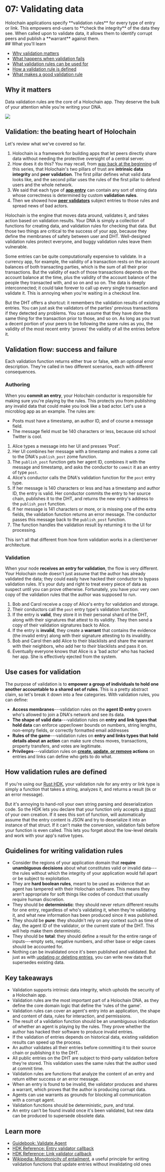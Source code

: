 # 07: Validating data

<div class="coreconcepts-intro" markdown="1">
Holochain applications specify **validation rules** for every type of entry or link. This empowers end-users to **check the integrity** of the data they see. When called upon to validate data, it allows them to identify corrupt peers and publish a **warrant** against them.
</div>

<div class="coreconcepts-orientation" markdown="1">
## What you'll learn

* [Why validation matters](#validation-the-beating-heart-of-holochain)
* [What happens when validation fails](#validation-flow-success-and-failure)
* [What validation rules can be used for](#use-cases-for-validation)
* [How a validation rule is defined](#how-validation-rules-are-defined)
* [What makes a good validation rule](#guidelines-for-writing-validation-rules)

## Why it matters

Data validation rules are the core of a Holochain app. They deserve the bulk of your attention while you're writing your DNA.
</div>

![](https://i.imgur.com/4iiJiZn.jpg)

## Validation: the beating heart of Holochain

Let's review what we've covered so far.

1. Holochain is a framework for building apps that let peers directly share data without needing the protective oversight of a central server.
2. How does it do this? You may recall, from [way back at the beginning](../1_the_basics) of this series, that Holochain's two pillars of trust are **intrinsic data integrity** and **peer validation**. The first pillar defines what valid data looks like, and the second pillar uses the rules of the first pillar to defend users and the whole network.
3. We said that each type of [**app entry**](../3_private_data#source-chain-your-own-data-store) can contain any sort of string data whose correctness is determined by custom **validation rules**.
4. Then we showed how [**peer validators**](../4_public_data_on_the_DHT#a-cloud-of-witnesses) subject entries to those rules and spread news of bad actors.

Holochain is the engine that moves data around, validates it, and takes action based on validation results. Your DNA is simply a collection of functions for creating data, and validation rules for checking that data. But those two things are critical to the success of your app, because they define the membranes of safety between user and DHT. Well-designed validation rules protect everyone, and buggy validation rules leave them vulnerable.

Some entries can be quite computationally expensive to validate. In a currency app, for example, the validity of a transaction rests on the account balances of both transacting parties, which is the sum of all their prior transactions. But the validity of each of those transactions depends on the account balance at the time, plus the validity of the account balance of the people they transacted with, and so on and so on. The data is deeply interconnected; it could take forever to call up every single transaction and validate it. This is annoying when you're waiting in a checkout line.

But the DHT offers a shortcut: it remembers the validation results of existing entries. You can just ask the validators of the parties' previous transactions if they detected any problems. You can assume that they have done the same thing for the transaction prior to those, and so on. As long as you trust a decent portion of your peers to be following the same rules as you, the validity of the most recent entry 'proves' the validity of all the entries before it.

## Validation flow: success and failure

Each validation function returns either true or false, with an optional error description. They're called in two different scenarios, each with different consequences.

### Authoring

When you **commit an entry**, your Holochain conductor is responsible for making sure you're playing by the rules. This protects you from publishing any invalid data that could make you look like a bad actor. Let's use a microblog app as an example. The rules are:

* Posts must have a timestamp, an author ID, and of course a message field.
* The message field must be 140 characters or less, because old school Twitter is cool.

1. Alice types a message into her UI and presses 'Post'.
2. Her UI combines her message with a timestamp and makes a zome call to the DNA's `publish_post` zome function.
3. The `publish_post` function gets her agent ID, combines it with the message and timestamp, and asks the conductor to `commit` it as an entry of type `post`.
4. Alice's conductor calls the DNA's validation function for the `post` entry type.
5. If her message is 140 characters or less and has a timestamp and author ID, the entry is valid. Her conductor commits the entry to her source chain, publishes it to the DHT, and returns the new entry's address to the `publish_post` function.
6. If her message is 141 characters or more, or is missing one of the extra fields, the validation function returns an error message. The conductor passes this message back to the `publish_post` function.
7. The function handles the validation result by returning it to the UI for processing.

This isn't all that different from how form validation works in a client/server architecture.

### Validation

When your node **receives an entry for validation**, the flow is very different. Your Holochain node doesn't just assume that the author has already validated the data; they could easily have hacked their conductor to bypass validation rules. It's your duty and right to treat every piece of data as suspect until you can prove otherwise. Fortunately, you have your very own copy of the validation rules that the author was supposed to run.

1. Bob and Carol receive a copy of Alice's entry for validation and storage.
2. Their conductors call the `post` entry type's validation function.
3. If the entry is **valid**, they store it in their personal shard of the DHT, along with their signatures that attest to its validity. They then send a copy of their validation signatures back to Alice.
4. If the entry is **invalid**, they create a **warrant** that contains the evidence (the invalid entry) along with their signature attesting to its invalidity.
5. Bob and Carol then add Alice to their blacklists and share the warrant with their neighbors, who add her to _their_ blacklists and pass it on.
6. Eventually everyone knows that Alice is a 'bad actor' who has hacked her app. She is effectively ejected from the system.

## Use cases for validation

The purpose of validation is to **empower a group of individuals to hold one another accountable to a shared set of rules**. This is a pretty abstract claim, so let's break it down into a few categories. With validation rules, you can define:

* **Access membranes**---validation rules on the **agent ID entry** govern who's allowed to join a DNA's network and see its data.
* **The shape of valid data**---validation rules on **entry and link types that hold data** can enforce upper/lower bounds on numbers, string lengths, non-empty fields, or correctly formatted email addresses
* **Rules of the game**---validation rules on **entry and links types that hold details about an action** can make sure chess moves, transactions, property transfers, and votes are legitimate.
* **Privileges**---validation rules on **[create](../4_public_data_on_the_DHT), [update, or remove](../6_modifying_and_deleting_data) actions** on entries and links can define who gets to do what.

## How validation rules are defined

If you're using our [Rust HDK](https://developer.holochain.org/api/latest/hdk/), your validation rule for any entry or link type is simply a function that takes a string, analyzes it, and returns a result (`Ok` or an error message).

But it's annoying to hand-roll your own string parsing and deserialization code. So the HDK lets you declare that your function only accepts a [struct](https://doc.rust-lang.org/rust-by-example/custom_types/structs.html) of your own creation. If it sees this sort of function, will automatically assume that the entry content is JSON and try to deserialize it into an instance of that struct. If it can't make the conversion, validation fails before your function is even called. This lets you forget about the low-level details and work with your app's native types.

## Guidelines for writing validation rules

* Consider the regions of your application domain that **require unambiguous decisions** about what constitutes valid or invalid data---the rules without which the integrity of your application would fall apart or be subject to exploitation.
* They are **hard boolean rules**, meant to be used as evidence that an agent has tampered with their Holochain software. This means they aren't appropriate for soft things like codes of conduct that usually require human discretion.
* They should be **deterministic**: they should never return different results for one entry, regardless of who's validating it, when they're validating it, and what new information has been produced since it was published.
* They should be **pure**: they shouldn't rely on any context such as time of day, the agent ID of the validator, or the current state of the DHT. This will help make them deterministic.
* They should be **total**: they should define a result for the entire range of inputs---empty sets, negative numbers, and other base or edge cases should be accounted for.
* Nothing can be invalidated once it's been published and validated. But just as with [updating or deleting entries](../6_modifying_and_deleting_data), you can write new data that supersedes existing data.

## Key takeaways

* Validation supports intrinsic data integrity, which upholds the security of a Holochain app.
* Validation rules are the most important part of a Holochain DNA, as they define the core domain logic that define the 'rules of the game'.
* Validation rules can cover an agent's entry into an application, the shape and content of data, rules for interaction, and permissions.
* The result of a validation function should be an unambiguous indication of whether an agent is playing by the rules. They prove whether the author has hacked their software to produce invalid entries.
* If the validation of entries depends on historical data, existing validation results can speed up the process.
* An author validates all their entries before committing it to their source chain or publishing it to the DHT.
* All public entries on the DHT are subject to third-party validation before they're stored. This validation uses the same rules that the author used at commit time.
* Validation rules are functions that analyze the content of an entry and return either success or an error message.
* When an entry is found to be invalid, the validator produces and shares a warrant, which proves that the author is producing corrupt data.
* Agents can use warrants as grounds for blocking all communication with a corrupt agent.
* Validation functions should be deterministic, pure, and total.
* An entry can't be found invalid once it's been validated, but new data can be produced to supersede obsolete data.

## Learn more

* [Guidebook: Validate Agent](../../guide/zome/validate_agent)
* [HDK Reference: Entry validator callback](https://developer.holochain.org/api/v0.0.34-alpha1/hdk/entry_definition/struct.validatingentrytype#structfield.validator)
* [HDK Reference: Link validator callback](https://developer.holochain.org/api/v0.0.34-alpha1/hdk/entry_definition/struct.validatinglinkdefinition#structfield.validator)
* [Wikipedia: Monotonicity of entailment](https://en.wikipedia.org/wiki/Monotonicity_of_entailment), a useful principle for writing validation functions that update entries without invalidating old ones